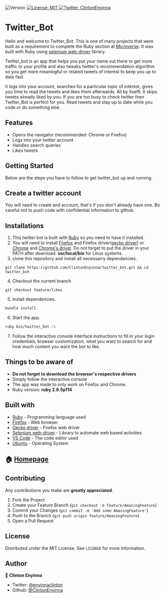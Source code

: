 <p>
  <img alt="Version" src="https://img.shields.io/badge/version-0.0.1-blue.svg?cacheSeconds=2592000" />
  <a href="#" target="_blank">
    <img alt="License: MIT " src="https://img.shields.io/badge/License-MIT -yellow.svg" />
  </a>
  <a href="https://twitter.com/ClintonEnyinna" target="_blank">
    <img alt="Twitter: ClintonEnyinna " src="https://img.shields.io/twitter/follow/ClintonEnyinna .svg?style=social" />
  </a>
</p>

Twitter_Bot
===========

Hello and welcome to Twitter_Bot. This is one of many projects that were built as a requirement to complete the Ruby section at [Microverse](https://www.microverse.org). It was built with Ruby using [selenium web-driver](https://selenium.dev/projects/) library.

Twitter_bot is an app that helps you put your name out there to get more traffic to your profile and also tweaks twitter's recommendation algorithm so you get more meaningful or related tweets of interest to keep you up to date fast. 

It logs into your account, searches for a particular topic of interest, gives you time to read the tweets and likes them afterwards. All by itselft. It skips tweets already liked by you. If you are too busy to check twitter then Twitter_Bot is perfect for you. Read tweets and stay up to date while you code or do something else.

Features
--------
* Opens the navigator (recommended: Chrome or Firefox)
* Logs into your twitter account
* Handles search queries
* Likes tweets

## Getting Started

Below are the steps you have to follow to get twitter_bot up and running.

Create a twitter account
------------------------
You will need to create and account, that's if you don't already have one. Be careful not to push code with confidential information to github.

Installations
--------------
1. This twitter bot is built with [Ruby](https://www.ruby-lang.org/en/) so you need to have it installed.
2. You will need to install [Firefox](https://www.mozilla.org/es-MX/firefox/new/) and Firefox driver([gecko driver](https://github.com/mozilla/geckodriver/releases)) or [Chrome](https://www.google.com/intl/es-419/chrome/) and [Chrome's driver](https://chromedriver.chromium.org/). Do not forget to put the driver in your PATH after download. **usr/local/bin** for Linux systems.
3. clone this repository and install all necessarry dependencies.
```
git clone https://github.com/ClintonEnyinna/twitter_bot.git && cd twitter_bot
```
4. Checkout the current branch
```
git checkout feature/likes
```
5. Install dependencies.
```ruby
bundle install
```
6. Start the app.
```ruby
ruby bin/twitter_bot.rb
```
7. Follow the interactive console interface instructions to fill in your login credentials, browser customization, what you want to search for and how much content you want the bot to like. 

## Things to be aware of
* **Do not forget to download the browser's respective drivers**
* Simply follow the interactive console
* The app was made to only work on Firefox and Chrome.
* Ruby version: **ruby 2.6.5p114**

## Built with
* [Ruby](https://www.ruby-lang.org/en/) - Programming language used
* [Firefox](https://www.mozilla.org/es-MX/firefox/new/) - Web browser
* [Gecko driver](https://github.com/mozilla/geckodriver/releases) - Firefox web driver
* [Selenium web-driver](https://github.com/SeleniumHQ/selenium/wiki/Ruby-Bindings) - Library to automate web based activities
* [VS Code](https://code.visualstudio.com/) - The code editor used
* [Ubuntu](https://www.linux.org/pages/download/) - Operating System


## 🏠 [Homepage](https://github.com/ClintonEnyinna/twitter_bot)

<!-- CONTRIBUTING -->
## Contributing

Any contributions you make are **greatly appreciated**.

1. Fork the Project
2. Create your Feature Branch (`git checkout -b feature/AmazingFeature`)
3. Commit your Changes (`git commit -m 'Add some AmazingFeature'`)
4. Push to the Branch (`git push origin feature/AmazingFeature`)
5. Open a Pull Request

<!-- LICENSE -->
## License

Distributed under the MIT License. See `LICENSE` for more information.

## Author

👤 **Clinton Enyinna**

* Twitter: [@enyinnaclinton ](https://twitter.com/ClintonEnyinna)
* Github: [@ClintonEnyinna](https://github.com/https:\/\/github.com\/ClintonEnyinna) 
